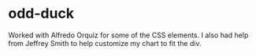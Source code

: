 # odd-duck

Worked with Alfredo Orquiz for some of the CSS elements.
I also had help from Jeffrey Smith to help customize my chart to fit the div.
